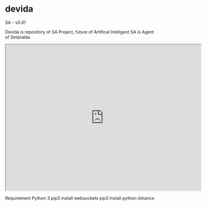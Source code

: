 # devida

SA - v0.01

Devida is repository of SA Project, future of Artifical Inteligent
SA is Agent of Setanalas

<iframe src="https://drive.google.com/file/d/15kMMqF-v_Jl7wU1viwxuL723VcRSlSal/preview" width="640" height="480"></iframe>

Requirement
Python 3
pip3 install websockets
pip3 install python-binance